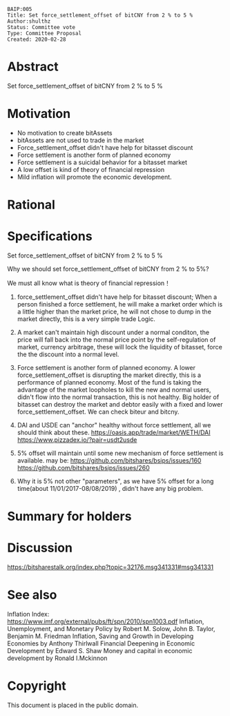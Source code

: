 ```
BAIP:005 
Title: Set force_settlement_offset of bitCNY from 2 % to 5 %
Author:shulthz
Status: Committee vote
Type: Committee Proposal
Created: 2020-02-28
```

# Abstract

Set force_settlement_offset of bitCNY from 2 % to 5 %

# Motivation

- No motivation to create bitAssets 
- bitAssets are not used to trade in the market
- Force_settlement_offset didn't have help for bitasset discount
- Force settlement is another form of planned economy
- Force settlement is a suicidal behavior for a bitasset market
- A low offset is kind of theory of financial repression
- Mild inflation will promote the economic development.

# Rational

# Specifications

Set force_settlement_offset of bitCNY from 2 % to 5 %

Why we should set force_settlement_offset of bitCNY from 2 % to 5%?

We must all know what is theory of financial repression！

1. force_settlement_offset didn't have help for bitasset discount;
When a person finished a force settlement, he will make a market order which is a little higher than the market price, he will not chose to dump in the market directly, this is a very simple trade Logic.

2. A market can't maintain high discount under a normal conditon, the price will fall back into the normal price point by the self-regulation of market, currency arbitrage, these will lock the liquidity of bitasset, force the the discount into a normal level.

3. Force settlement is another form of planned economy.
A lower force_settlement_offset is disrupting the market directly, this is a performance of planned economy.
Most of the fund is taking the advantage of the market loopholes to kill the new and normal users, didn't flow into the normal transaction, this is not healthy.
Big holder of bitasset can destroy the market and debtor easily with a fixed and lower force_settlement_offset.
We can check biteur and bitcny.

4. DAI and USDE can "anchor" healthy without force settlement, all we should think about these.
   https://oasis.app/trade/market/WETH/DAI
   https://www.pizzadex.io/?pair=usdt2usde

5. 5% offset will maintain until some new mechanism of force settlement is available.
   may be:
   https://github.com/bitshares/bsips/issues/160
   https://github.com/bitshares/bsips/issues/260

6. Why it is 5% not other "parameters", as we have 5% offset for a long time(about 11/01/2017-08/08/2019) , didn't have any big problem.

# Summary for holders

# Discussion

https://bitsharestalk.org/index.php?topic=32176.msg341331#msg341331

# See also

Inflation Index:   
https://www.imf.org/external/pubs/ft/spn/2010/spn1003.pdf
Inflation, Unemployment, and Monetary Policy  by Robert M. Solow, John B. Taylor, Benjamin M. Friedman
Inflation, Saving and Growth in Developing Economies by Anthony Thirlwall
Financial Deepening in Economic Development by  Edward S. Shaw
Money and capital in economic development by Ronald I.Mckinnon


# Copyright

This document is placed in the public domain.
